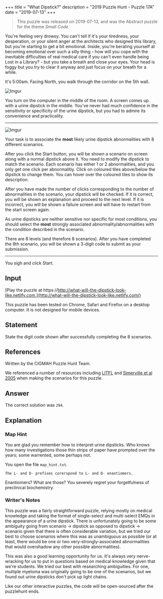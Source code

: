 +++
title = "What Dipstick?"
description = "2019 Puzzle Hunt - Puzzle 17A"
date = "2019-07-13"
+++

> This puzzle was released on 2019-07-13, and was the Abstract puzzle for the theme *Small Code*.

You're feeling very drowsy. You can't tell if it's your tiredness, your desperation, or your silent anger at the architects who designed this library, but you're starting to get a bit emotional. Inside, you're berating yourself at becoming emotional over such a silly thing - how will you cope with the inevitable difficulties of real medical care if you can't even handle being Lost in a Library? - but you take a breath and close your eyes. Your head is foggy but you try to clear it anyway and just focus on your breath for a while.

It's 5:00am. Facing North, you walk through the corridor on the 5th wall.

![Imgur](https://i.imgur.com/YyRDeaE.gif)

You turn on the computer in the middle of the room. A screen comes up with a urine dipstick in the middle. You've never had much confidence in the sensitivity or specificity of the urine dipstick, but you had to admire its convenience and practicality.

---

![Imgur](https://i.imgur.com/B1xSlMm.png?1)

Your task is to associate the **most** likely urine dipstick abnormalities with 8 different scenarios.

After you click the Start button, you will be shown a scenario on screen along with a normal dipstick above it. You need to modify the dipstick to match the scenario. Each scenario has either 1 or 2 abnormalities, and you only get one click per abnormalitiy. Click on coloured tiles above/below the dipstick to change them. You can hover over the coloured tiles to show its description.

After you have made the number of clicks corresponding to the number of abnormalities in the scenario, your dipstick will be checked. If it is correct, you will be shown an explanation and proceed to the next level. If it is incorrect, you will be shown a failure screen and will have to restart from the start screen again.

As urine dipsticks are neither sensitive nor specific for most conditions, you should select the **most** strongly associated abnormality/abnormalities with the condition described in the scenario.

There are 8 levels (and therefore 8 scenarios). After you have completed the 8th scenario, you will be shown a 3-digit code to submit as your submission.

---

You sigh and click Start.

## Input

[Play the puzzle at https://http://what-will-the-dipstick-look-like.netlify.com.](http://what-will-the-dipstick-look-like.netlify.com/)

This puzzle has been tested on Chrome, Safari and Firefox on a desktop computer. It is not designed for mobile devices.

## Statement

State the digit code shown after successfully completing the 8 scenarios.


## References

Written by the CIGMAH Puzzle Hunt Team.

We referenced a number of resources including [LITFL](https://litfl.com/dipstick-urinalysis/) and [Simerville et al 2005](https://www.aafp.org/afp/2005/0315/p1153.html) when making the scenarios for this puzzle.

## Answer

The correct solution was `294`.

## Explanation

### Map Hint

You are glad you remember how to interpret urine dipsticks. Who knows how many investigations those thin strips of paper have prompted over the years; some warrented, some perhaps not.

You open the file `map_hint.txt`.

```
The L- and D- prefixes corerspond to L- and D- enantiomers.
```

Enantiomers? What are those? You severely regret your forgetfulness of preclinical biochemistry.

### Writer's Notes

This puzzle was a fairly straightforward puzzle, relying mostly on medical knowledge and taking the format of single-select and multi-select EMQs in the appearance of a urine dipstick. There is unfortunately going to be some ambiguity going from scenario -> dipstick as opposed to dipstick -> scenario given that there is often considerable variation, but we tried our best to choose scenarios where this was as unambiguous as possible (or at least, there would be one or two very-strongly-associated abnormalities that would overshadow any other possible abnormalities).

This was also a good learning opportunity for us. It's always very nerve-wracking for us to put in questions based on medical knowledge given that we're students. We tried our best with researching ambiguities. For one, multiple myeloma was originally going to be one of the scenarios, but we found out urine dipsticks don't pick up light chains.

Like our other interactive puzzles, the code will be open-sourced after the puzzlehunt ends.

